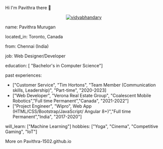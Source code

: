  Hi I'm Pavithra there 👋
 

<p align="center" dir="auto">
  <a href="https://ca.linkedin.com/in/pavithramurugan15" ><img src="https://camo.githubusercontent.com/a80d00f23720d0bc9f55481cfcd77ab79e141606829cf16ec43f8cacc7741e46/68747470733a2f2f696d672e736869656c64732e696f2f62616467652f4c696e6b6564496e2d3030373742353f7374796c653d666f722d7468652d6261646765266c6f676f3d6c696e6b6564696e266c6f676f436f6c6f723d7768697465" alt="vidyabhandary" data-canonical-src="https://img.shields.io/badge/LinkedIn-0077B5?style=for-the-badge&amp;logo=linkedin&amp;logoColor=white" style="max-width: 100%;"></a> 

</p>
name: Pavithra Murugan

located_in: Toronto, Canada

from: Chennai (India)

job: Web Designer/Developer

education: [ "Bachelor's in Computer Science"]

past experiences: 
  - ["Customer Service", "Tim Hortons", "Team Member (Communication skills, Leadership)", "Part-time", "2020-2023]
  - ["Web Developer", "Verona Real Estate Group", "Coalescent Mobile Robotics","Full time Permanent","Canada", "2021-2022"]
  - ["Project Engineer", "Wipro", Web App (HTML/CSS/Bootstrap/JavaScript/ Angular 8+)","Full time Permanent","India", "2017-2020"]

will_learn: ["Machine Learning"]
hobbies: ["Yoga", "Cinema", "Competitive Gaming", "IoT"]

More on Pavithra-1502.github.io


<!--
**Pavithra-1502/Pavithra-1502** is a ✨ _special_ ✨ repository because its `README.md` (this file) appears on your GitHub profile.
<div class="badge-base LI-profile-badge" data-locale="en_US" data-size="medium" data-theme="light" data-type="VERTICAL" data-vanity="pavithramurugan15" data-version="v1"><a class="badge-base__link LI-simple-link" href="https://ca.linkedin.com/in/pavithramurugan15?trk=profile-badge"><i class="fa fa-linkedin-square" style="font-size:48px;color:blue"></i>Pavithra Murugan </div> 

Here are some ideas to get you started:

- 🔭 I’m currently working on ...
- 🌱 I’m currently learning ...
- 👯 I’m looking to collaborate on ...
- 🤔 I’m looking for help with ...
- 💬 Ask me about ...
- 📫 How to reach me: ...
- 😄 Pronouns: ...
- ⚡ Fun fact: ...
-->
